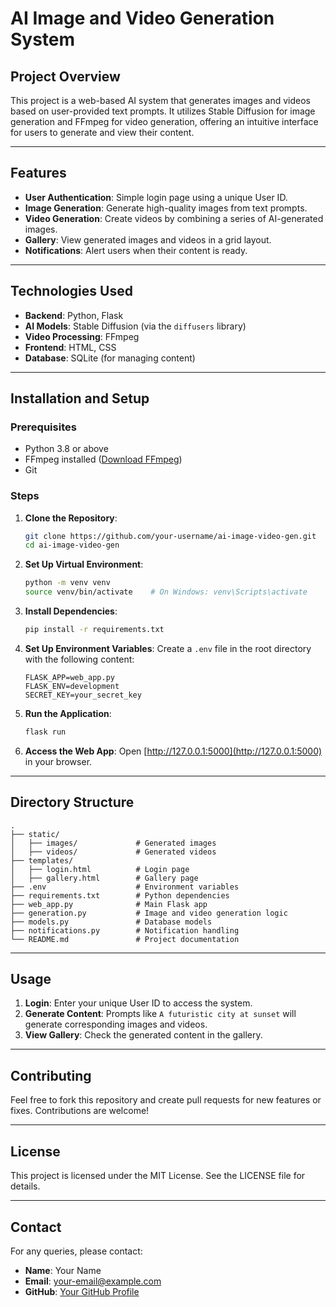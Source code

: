 # AI Image and Video Generation System

## Project Overview
This project is a web-based AI system that generates images and videos based on user-provided text prompts. It utilizes Stable Diffusion for image generation and FFmpeg for video generation, offering an intuitive interface for users to generate and view their content.

---

## Features
- **User Authentication**: Simple login page using a unique User ID.
- **Image Generation**: Generate high-quality images from text prompts.
- **Video Generation**: Create videos by combining a series of AI-generated images.
- **Gallery**: View generated images and videos in a grid layout.
- **Notifications**: Alert users when their content is ready.

---

## Technologies Used
- **Backend**: Python, Flask
- **AI Models**: Stable Diffusion (via the `diffusers` library)
- **Video Processing**: FFmpeg
- **Frontend**: HTML, CSS
- **Database**: SQLite (for managing content)

---

## Installation and Setup

### Prerequisites
- Python 3.8 or above
- FFmpeg installed ([Download FFmpeg](https://ffmpeg.org/download.html))
- Git

### Steps
1. **Clone the Repository**:
   ```bash
   git clone https://github.com/your-username/ai-image-video-gen.git
   cd ai-image-video-gen
   ```

2. **Set Up Virtual Environment**:
   ```bash
   python -m venv venv
   source venv/bin/activate    # On Windows: venv\Scripts\activate
   ```

3. **Install Dependencies**:
   ```bash
   pip install -r requirements.txt
   ```

4. **Set Up Environment Variables**:
   Create a `.env` file in the root directory with the following content:
   ```plaintext
   FLASK_APP=web_app.py
   FLASK_ENV=development
   SECRET_KEY=your_secret_key
   ```

5. **Run the Application**:
   ```bash
   flask run
   ```

6. **Access the Web App**:
   Open [http://127.0.0.1:5000](http://127.0.0.1:5000) in your browser.

---

## Directory Structure
```
.
├── static/
│   ├── images/             # Generated images
│   ├── videos/             # Generated videos
├── templates/
│   ├── login.html          # Login page
│   ├── gallery.html        # Gallery page
├── .env                    # Environment variables
├── requirements.txt        # Python dependencies
├── web_app.py              # Main Flask app
├── generation.py           # Image and video generation logic
├── models.py               # Database models
├── notifications.py        # Notification handling
└── README.md               # Project documentation
```

---

## Usage
1. **Login**: Enter your unique User ID to access the system.
2. **Generate Content**: Prompts like `A futuristic city at sunset` will generate corresponding images and videos.
3. **View Gallery**: Check the generated content in the gallery.

---

## Contributing
Feel free to fork this repository and create pull requests for new features or fixes. Contributions are welcome!

---

## License
This project is licensed under the MIT License. See the LICENSE file for details.

---

## Contact
For any queries, please contact:
- **Name**: Your Name
- **Email**: your-email@example.com
- **GitHub**: [Your GitHub Profile](https://github.com/your-username)

